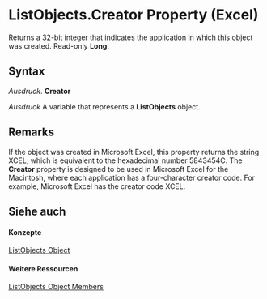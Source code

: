 
# ListObjects.Creator Property (Excel)

Returns a 32-bit integer that indicates the application in which this object was created. Read-only  **Long**.


## Syntax

 _Ausdruck_. **Creator**

 _Ausdruck_ A variable that represents a **ListObjects** object.


## Remarks

If the object was created in Microsoft Excel, this property returns the string XCEL, which is equivalent to the hexadecimal number 5843454C. The  **Creator** property is designed to be used in Microsoft Excel for the Macintosh, where each application has a four-character creator code. For example, Microsoft Excel has the creator code XCEL.


## Siehe auch


#### Konzepte


[ListObjects Object](3a888055-1ed0-d37d-0586-ced999dc1c42.md)
#### Weitere Ressourcen


[ListObjects Object Members](http://msdn.microsoft.com/library/a067b883-9aa3-f8f6-bf72-87541b796a80%28Office.15%29.aspx)